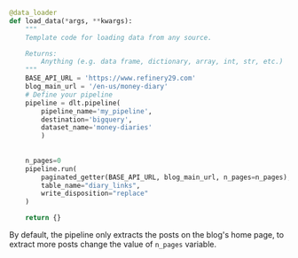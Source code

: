 ```python
@data_loader
def load_data(*args, **kwargs):
    """
    Template code for loading data from any source.

    Returns:
        Anything (e.g. data frame, dictionary, array, int, str, etc.)
    """
    BASE_API_URL = 'https://www.refinery29.com'
    blog_main_url = '/en-us/money-diary'
    # Define your pipeline
    pipeline = dlt.pipeline(
        pipeline_name='my_pipeline',
        destination='bigquery',
        dataset_name='money-diaries'
        )
    
    
    n_pages=0
    pipeline.run(
        paginated_getter(BASE_API_URL, blog_main_url, n_pages=n_pages), 
        table_name="diary_links", 
        write_disposition="replace"
    )

    return {}
```

By default, the pipeline only extracts the posts on the blog's home page, to extract more posts change the value of `n_pages` variable.
